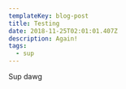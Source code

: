 ```yaml
---
templateKey: blog-post
title: Testing
date: 2018-11-25T02:01:01.407Z
description: Again!
tags:
  - sup
---
```

Sup dawg
